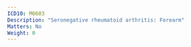 ```yaml
---
ICD10: M0603
Description: "Seronegative rheumatoid arthritis: Forearm"
Matters: No
Weight: 0
---
```


